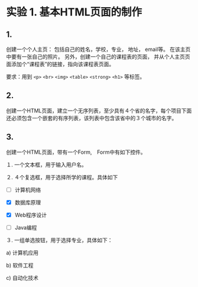 # 实验 1. 基本HTML页面的制作

## 1.	
创建一个个人主页： 包括自己的姓名，学校，专业， 地址， email等。 在该主页中要有一张自己的照片。 另外，创建一个自己的课程表的页面， 并从个人主页页面添加个“课程表”的链接，指向该课程表页面。 

要求：用到  `<p>`  `<br>`  `<img>`  `<table>`  `<strong>`  `<h1>`  等标签。


## 2.	
创建一个HTML页面，建立一个无序列表，至少具有４个省的名字，每个项目下面还必须包含一个嵌套的有序列表，该列表中包含该省中的３个城市的名字。

## 3.

创建一个HTML页面，带有一个Form,　Form中有如下控件。

１.	一个文本框，用于输入用户名。

２.	４个复选框，用于选择所学的课程。具体如下

 - [ ] 计算机网络

 - [x]	数据库原理

 - [x] Web程序设计

 - [ ]	Java编程

３.	一组单选按钮，用于选择专业，具体如下：

a)	计算机应用

b)	软件工程

c)	自动化技术



